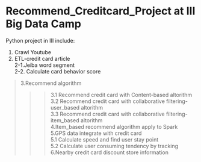# Recommend_Creditcard_Project at III Big Data Camp
Python project in III include:
1. Crawl Youtube  
2. ETL-credit card article  
2-1.Jeiba word segment  
2-2. Calculate card behavior score  
>3.Recommend algorithm  
>>> 3.1 Recommend credit card with Content-based altorithm  
>>> 3.2 Recommend credit card with collaborative filtering-user_based altorithm  
>>> 3.3 Recommend credit card with collaborative filtering-item_based altorithm  
>4.Item_based recommend algorithm apply to Spark  
>5.GPS data integrate with credit card  
>>> 5.1 Calculate speed and find user stay point  
>>> 5.2 Calculate user consuming tendency by tracking  
>6.Nearby credit card discount store information  
